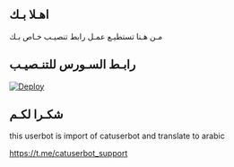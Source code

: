 ## اهـلا بـك
مـن هـنا تستطيـع عمـل رابط تنصيـب خـاص بـك

## رابـط السـورس للتنـصيـب

[![Deploy](https://www.herokucdn.com/deploy/button.svg)](https://heroku.com/deploy?template=https://github.com/Styi5/jmthon)

## شكـرا لكـم 


this userbot is import of catuserbot and translate to arabic

https://t.me/catuserbot_support
